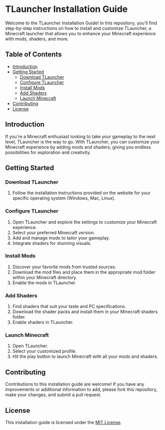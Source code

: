 # TLauncher Installation Guide

Welcome to the TLauncher Installation Guide! In this repository, you'll find step-by-step instructions on how to install and customize TLauncher, a Minecraft launcher that allows you to enhance your Minecraft experience with mods, shaders, and more.

## Table of Contents

- [Introduction](#introduction)
- [Getting Started](#getting-started)
  - [Download TLauncher](#download-tlauncher)
  - [Configure TLauncher](#configure-tlauncher)
  - [Install Mods](#install-mods)
  - [Add Shaders](#add-shaders)
  - [Launch Minecraft](#launch-minecraft)
- [Contributing](#contributing)
- [License](#license)

## Introduction

If you're a Minecraft enthusiast looking to take your gameplay to the next level, TLauncher is the way to go. With TLauncher, you can customize your Minecraft experience by adding mods and shaders, giving you endless possibilities for exploration and creativity.

## Getting Started

### Download TLauncher

1. Follow the installation instructions provided on the website for your specific operating system (Windows, Mac, Linux).

### Configure TLauncher

1. Open TLauncher and explore the settings to customize your Minecraft experience.
2. Select your preferred Minecraft version.
3. Add and manage mods to tailor your gameplay.
4. Integrate shaders for stunning visuals.

### Install Mods

1. Discover your favorite mods from trusted sources.
2. Download the mod files and place them in the appropriate mod folder within your Minecraft directory.
3. Enable the mods in TLauncher.

### Add Shaders

1. Find shaders that suit your taste and PC specifications.
2. Download the shader packs and install them in your Minecraft shaders folder.
3. Enable shaders in TLauncher.

### Launch Minecraft

1. Open TLauncher.
2. Select your customized profile.
3. Hit the play button to launch Minecraft with all your mods and shaders.

## Contributing

Contributions to this installation guide are welcome! If you have any improvements or additional information to add, please fork this repository, make your changes, and submit a pull request.

## License

This installation guide is licensed under the [MIT License](LICENSE).
